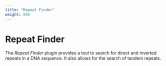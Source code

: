 ```yaml
---
title: "Repeat Finder"
weight: 800
---
```


# Repeat Finder

The _Repeat Finder_ plugin provides a tool to search for direct and inverted repeats in a DNA sequence. It also allows for the search of tandem repeats.